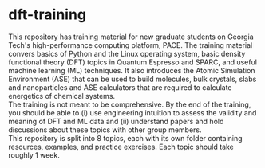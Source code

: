 # dft-training

This repository has training material for new graduate students on Georgia Tech's high-performance computing platform, PACE. The training material convers basics of Python and the Linux operating system, basic density functional theory (DFT) topics in Quantum Espresso and SPARC, and useful machine learning (ML) techniques. It also introduces the Atomic Simulation Environment (ASE) that can be used to build molecules, bulk crystals, slabs and nanoparticles and ASE calculators that are required to calculate energetics of chemical systems. <br>
The training is not meant to be comprehensive. By the end of the training, you should be able to (i) use engineering intuition to assess the validity and meaning of DFT and ML data and (ii) understand papers and hold discussions about these topics with other group members. <br>
This repository is split into 8 topics, each with its own folder containing resources, examples, and practice exercises. Each topic should take roughly 1 week. 
